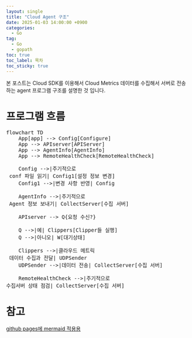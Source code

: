 ```yaml
---
layout: single
title: "Cloud Agent 구조"
date: 2025-01-03 14:00:00 +0900
categories: 
  - Go
tag: 
  - Go
  - gopath
toc: true
toc_label: 목차
toc_sticky: true
---
```


본 포스트는 Cloud SDK를 이용해서 Cloud Metrics 데이터를 수집해서 서버로 전송하는 agent 프로그램 구조를 설명한 것 입니다.

# 프로그램 흐름

<pre class="mermaid">
flowchart TD
    App[app] --> Config[Configure]
    App --> APIserver[APIServer]
    App --> AgentInfo[AgentInfo]
    App --> RemoteHealthCheck[RemoteHealthCheck]

    Config -->|주기적으로 <br> conf 파일 읽기| Config1[설정 정보 변경]
    Config1 -->|변경 사항 반영| Config

    AgentInfo -->|주기적으로 <br> Agent 정보 보내기| CollectServer[수집 서버]

    APIserver --> Q{요청 수신?}

    Q -->|예| Clippers[Clipper들 실행]
    Q -->|아니오| W[대기상태]
    
    Clippers -->|클라우드 메트릭 <br> 데이터 수집과 전달| UDPSender
    UDPSender -->|데이터 전송| CollectServer[수집 서버]

    RemoteHealthCheck -->|주기적으로 <br>수집서버 상태 점검| CollectServer[수집 서버]
</pre>

<script type="module">
	import mermaid from 'https://cdn.jsdelivr.net/npm/mermaid@10/dist/mermaid.esm.min.mjs';
	mermaid.initialize({
		startOnLoad: true
	});
</script>

# 참고

[github pages에 mermaid 적용용](https://akuszyk.com/2023-05-03-yet-another-mermaid-in-github-pages-guide.html)
